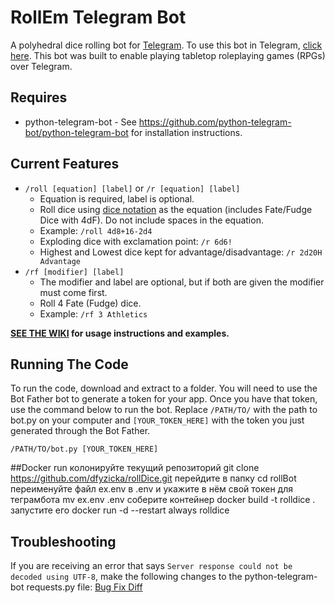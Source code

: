 # RollEm Telegram Bot
A polyhedral dice rolling bot for [Telegram](https://telegram.org). To use this bot in Telegram, [click here](https://telegram.me/rollembot). This bot was built to enable playing tabletop roleplaying games (RPGs) over Telegram.

## Requires
* python-telegram-bot - See https://github.com/python-telegram-bot/python-telegram-bot for installation instructions.

## Current Features
* `/roll [equation] [label]` or `/r [equation] [label]`  
    * Equation is required, label is optional. 
    * Roll dice using [dice notation](https://en.wikipedia.org/wiki/Dice_notation) as the equation (includes Fate/Fudge Dice with 4dF). Do not include spaces in the equation. 
    * Example: `/roll 4d8+16-2d4`
    * Exploding dice with exclamation point: `/r 6d6!`
    * Highest and Lowest dice kept for advantage/disadvantage: `/r 2d20H Advantage`
* `/rf [modifier] [label]`  
    * The modifier and label are optional, but if both are given the modifier must come first.
    * Roll 4 Fate (Fudge) dice.
    * Example: `/rf 3 Athletics` 

**[SEE THE WIKI](https://github.com/treetrnk/rollem-telegram-bot/wiki) for usage instructions and examples.**

## Running The Code

To run the code, download and extract to a folder. You will need to use the Bot Father bot to generate a token for your app. Once you have that token, use the command below to run the bot. Replace `/PATH/TO/` with the path to bot.py on your computer and `[YOUR_TOKEN_HERE]` with the token you just generated through the Bot Father.

`/PATH/TO/bot.py [YOUR_TOKEN_HERE]`

##Docker run
колонируйте текущий репозиторий 
   git clone https://github.com/dfyzicka/rollDice.git
перейдите в папку 
   cd rollBot 
переименуйте файл ex.env в .env и укажите в нём свой токен для теграмбота
    mv ex.env .env
соберите контейнер
   docker build -t rolldice .
запустите его
   docker run -d --restart always rolldice

## Troubleshooting

If you are receiving an error that says `Server response could not be decoded using UTF-8`, make the following changes to the python-telegram-bot requests.py file: [Bug Fix Diff](https://github.com/python-telegram-bot/python-telegram-bot/pull/1623/files)

